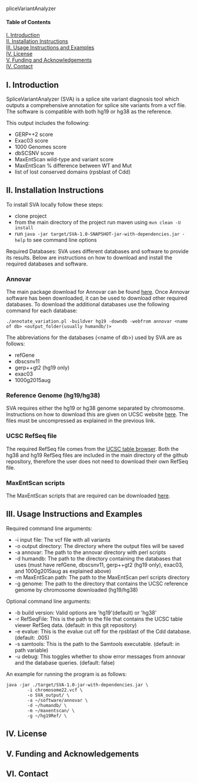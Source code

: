 pliceVariantAnalyzer

#### Table of Contents  
[I. Introduction](#introduction)  
[II. Installation Instructions](#installation)  
[III. Usage Instructions and Examples](#instruct)   
[IV. License](#license)   
[V. Funding and Acknowledgements](#funding)   
[IV. Contact](#contact)   


<a name="introduction"/>   

## I. Introduction

SpliceVariantAnalyzer (SVA) is a splice site variant diagnosis tool which outputs a comprehensive annotation for splice site variants from a vcf file. The software is compatible with both hg19 or hg38 as the reference.

This output includes the following:
  - GERP++2 score
  - Exac03 score
  - 1000 Genomes score
  - dbSCSNV score
  - MaxEntScan wild-type and variant score
  - MaxEntScan % difference between WT and Mut
  - list of lost conserved domains (rpsblast of Cdd)  
  

<a name="installation"/>

## II. Installation Instructions

To install SVA locally follow these steps:
  - clone project
  - from the main directory of the project run maven using `mvn clean -U install`
  - run `java -jar target/SVA-1.0-SNAPSHOT-jar-with-dependencies.jar -help` to see command line options

Required Databases:
  SVA uses different databases and software to provide its results. Below are instructions on how to download and install
  the required databases and software.
  

### Annovar

The main package download for Annovar can be found [here](http://annovar.openbioinformatics.org/en/latest/user-guide/download/). Once Annovar software has been downloaded, it can be used to download other required databases. To
download the additional databases use the following command for each database:

`./annotate_variation.pl -buildver hg19 -downdb -webfrom annovar <name of db> <output_folder(usually humandb/)>`

The abbreviations for the databases (\<name of db\>) used by SVA are as follows:
  - refGene
  - dbscsnv11
  - gerp++gt2 (hg19 only)
  - exac03
  - 1000g2015aug
  
### Reference Genome (hg19/hg38)

SVA requires either the hg19 or hg38 genome separated by chromosome. Instructions on how to download this are given on UCSC website [here](http://hgdownload.cse.ucsc.edu/goldenPath/hg19/chromosomes/). The files must be uncompressed as explained in the previous
link.

### UCSC RefSeq file

The required RefSeq file comes from the [UCSC table browser](https://genome.ucsc.edu/cgi-bin/hgTables). Both the hg38 and hg19 RefSeq files are included in the main directory of the github repository, therefore the user does not need to download their own RefSeq file.

### MaxEntScan scripts

The MaxEntScan scripts that are required can be downloaded [here](https://github.com/razZ0r/maxentscan.git).
  

<a name="instruct"/>

## III. Usage Instructions and Examples

Required command line arguments:
- -i input file:  The vcf file with all variants
- -o output directory:  The directory where the output files will be saved
- -a annovar: The path to the annovar directory with perl scripts
- -d humandb:  The path to the directory containing the databases that uses (must have refGene, dbscsnv11, gerp++gt2 (hg19 only), exac03, and  1000g2015aug as explained above)
- -m MaxEntScan path:  The path to the MaxEntScan perl scripts directory
- -g genome:  The path to the directory that contains the   UCSC   reference    genome   by   chromosome downloaded (hg19/hg38)

Optional command line arguments:
- -b build version:  Valid options are 'hg19'(default) or 'hg38'
- -r RefSeqFile:  This is the path to the file that contains the UCSC table viewer RefSeq data. (default: in this git repository)
- -e evalue:  This is the evalue cut off for the rpsblast of the Cdd database. (default: .005)
- -s samtools:  This is the path to the Samtools executable. (default: in path variable)
- -u debug: This toggles whether to show error messages from annovar and the database queries. (default: false)

An example for running the program is as follows:

```
java -jar ./target/SVA-1.0-jar-with-dependencies.jar \
        -i chromosome22.vcf \
        -o SVA_output/ \
        -a ~/software/annovar \
        -d ~/humandb/ \
        -m ~/maxentscan/ \
        -g ~/hg19Ref/ \
```

<a name="license"/>

## IV. License

<a name="funding"/>

## V. Funding and Acknowledgements

<a name="contact"/>

## VI. Contact

